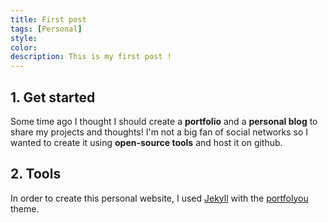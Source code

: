 ```yaml
---
title: First post
tags: [Personal]
style: 
color: 
description: This is my first post !
---
```



## 1. Get started

Some time ago I thought I should create a **portfolio** and a **personal blog** to share my projects and thoughts! 
I'm not a big fan of social networks so I wanted to create it using **open-source tools** and host it on github. 

## 2. Tools

In order to create this personal website, I used [Jekyll](https://jekyllrb.com/) with the [portfolyou](https://github.com/YoussefRaafatNasry/portfolYOU) theme. 
